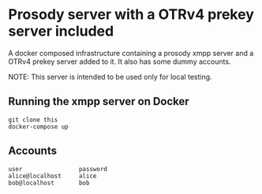 # Prosody server with a OTRv4 prekey server included

A docker composed infrastructure containing a prosody xmpp server and a OTRv4 prekey server added to it. It also has some dummy accounts.

NOTE: This server is intended to be used only for local testing.

## Running the xmpp server on Docker

```
git clone this
docker-compose up
```

## Accounts
```
user                password
alice@localhost     alice
bob@localhost       bob
```
